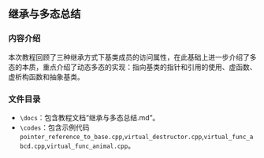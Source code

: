 ## 继承与多态总结
### 内容介绍

本次教程回顾了三种继承方式下基类成员的访问属性，在此基础上进一步介绍了多态的本质，重点介绍了动态多态的实现：指向基类的指针和引用的使用、虚函数、虚析构函数和抽象基类。

### 文件目录

* `\docs`：包含教程文档“继承与多态总结.md”。
* `\codes`：包含示例代码`pointer_reference_to_base.cpp`,`virtual_destructor.cpp`,`virtual_func_abcd.cpp`,`virtual_func_animal.cpp`。
